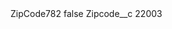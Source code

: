 <?xml version="1.0" encoding="UTF-8"?>
<CustomMetadata xmlns="http://soap.sforce.com/2006/04/metadata" xmlns:xsi="http://www.w3.org/2001/XMLSchema-instance" xmlns:xsd="http://www.w3.org/2001/XMLSchema">
    <label>ZipCode782</label>
    <protected>false</protected>
    <values>
        <field>Zipcode__c</field>
        <value xsi:type="xsd:string">22003</value>
    </values>
</CustomMetadata>
